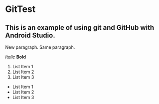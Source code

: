 # GitTest

## This is an example of using git and GitHub with Android Studio.

New paragraph.
Same paragraph.

*Italic*
**Bold**

1. List Item 1
1. List Item 2
1. List Item 3

- List Item 1
- List Item 2
- List Item 3
